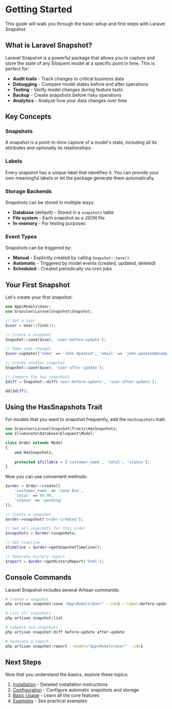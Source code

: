 # Getting Started

This guide will walk you through the basic setup and first steps with Laravel Snapshot.

## What is Laravel Snapshot?

Laravel Snapshot is a powerful package that allows you to capture and store the state of any Eloquent model at a specific point in time. This is perfect for:

- **Audit trails** - Track changes to critical business data
- **Debugging** - Compare model states before and after operations
- **Testing** - Verify model changes during feature tests
- **Backup** - Create snapshots before risky operations
- **Analytics** - Analyze how your data changes over time

## Key Concepts

### Snapshots
A snapshot is a point-in-time capture of a model's state, including all its attributes and optionally its relationships.

### Labels
Every snapshot has a unique label that identifies it. You can provide your own meaningful labels or let the package generate them automatically.

### Storage Backends
Snapshots can be stored in multiple ways:
- **Database** (default) - Stored in a `snapshots` table
- **File system** - Each snapshot as a JSON file
- **In-memory** - For testing purposes

### Event Types
Snapshots can be triggered by:
- **Manual** - Explicitly created by calling `Snapshot::save()`
- **Automatic** - Triggered by model events (created, updated, deleted)
- **Scheduled** - Created periodically via cron jobs

## Your First Snapshot

Let's create your first snapshot:

```php
use App\Models\User;
use Grazulex\LaravelSnapshot\Snapshot;

// Get a user
$user = User::find(1);

// Create a snapshot
Snapshot::save($user, 'user-before-update');

// Make some changes
$user->update(['name' => 'John Updated', 'email' => 'john.updated@example.com']);

// Create another snapshot
Snapshot::save($user, 'user-after-update');

// Compare the two snapshots
$diff = Snapshot::diff('user-before-update', 'user-after-update');

dd($diff);
```

## Using the HasSnapshots Trait

For models that you want to snapshot frequently, add the `HasSnapshots` trait:

```php
use Grazulex\LaravelSnapshot\Traits\HasSnapshots;
use Illuminate\Database\Eloquent\Model;

class Order extends Model
{
    use HasSnapshots;
    
    protected $fillable = ['customer_name', 'total', 'status'];
}
```

Now you can use convenient methods:

```php
$order = Order::create([
    'customer_name' => 'Jane Doe',
    'total' => 99.99,
    'status' => 'pending'
]);

// Create a snapshot
$order->snapshot('order-created');

// Get all snapshots for this order
$snapshots = $order->snapshots;

// Get timeline
$timeline = $order->getSnapshotTimeline();

// Generate history report
$report = $order->getHistoryReport('html');
```

## Console Commands

Laravel Snapshot includes several Artisan commands:

```bash
# Create a snapshot
php artisan snapshot:save "App\Models\User" --id=1 --label=before-update

# List all snapshots
php artisan snapshot:list

# Compare two snapshots
php artisan snapshot:diff before-update after-update

# Generate a report
php artisan snapshot:report --model="App\Models\User" --id=1
```

## Next Steps

Now that you understand the basics, explore these topics:

1. [Installation](installation.md) - Detailed installation instructions
2. [Configuration](configuration.md) - Configure automatic snapshots and storage
3. [Basic Usage](basic-usage.md) - Learn all the core features
4. [Examples](../examples/README.md) - See practical examples